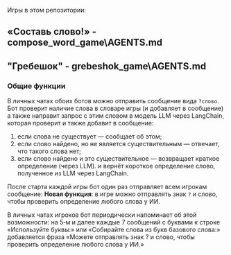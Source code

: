 Игры в этом репозитории:
## «Составь слово!»  - compose_word_game\AGENTS.md
## "Гребешок" -  grebeshok_game\AGENTS.md

### Общие функции

В личных чатах обоих ботов можно отправить сообщение вида `?слово`. Бот
проверит наличие слова в словаре игры (и добавляет в сообщение) а также направит запрос 
с этим словом в модель LLM через LangChain,  которая проверит и также добавит в сообщение:
1. если слова не существует — сообщает об этом;
2. если слово найдено, но не является существительным — отвечает, что
   такого слова нет;
3. если слово найдено и это существительное — возвращает краткое
   определение (через LLM).
и вернёт короткое определение слово,
полученное из LLM через LangChain.

После старта каждой игры бот один раз отправляет всем игрокам сообщение:
**Новая функция**: в игре можно отправлять знак `?` и слово, чтобы проверить
определение любого слова у ИИ.

В личных чатах игроков бот периодически напоминает об этой возможности:
на 5‑м и далее каждые 7 сообщений с буквами к строке «Используйте буквы:»
или «Собирайте слова из букв базового слова:» добавляется фраза
«Можете отправлять знак ? и слово, чтобы проверить определение любого слова у ИИ.»
